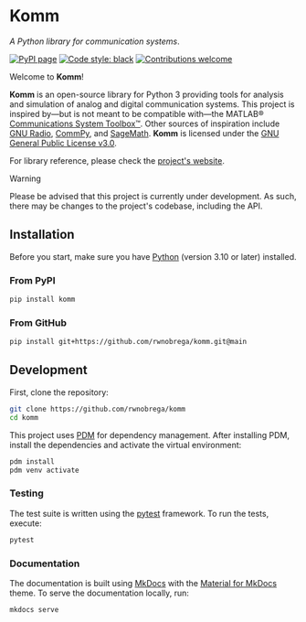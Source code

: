 # Komm

_A Python library for communication systems_.

[![PyPI page](https://badge.fury.io/py/komm.svg)](https://pypi.org/project/komm/)
[![Code style: black](https://img.shields.io/badge/code%20style-black-000000.svg)](https://github.com/psf/black/)
[![Contributions welcome](https://img.shields.io/badge/contributions-welcome-brightgreen.svg)](https://github.com/rwnobrega/komm/issues)

Welcome to **Komm**!

<!--intro-start-->

**Komm** is an open-source library for Python 3 providing tools for analysis and simulation of analog and digital communication systems. This project is inspired by—but is not meant to be compatible with—the MATLAB® [Communications System Toolbox™](https://www.mathworks.com/help/comm/). Other sources of inspiration include [GNU Radio](https://gnuradio.org/), [CommPy](http://veeresht.info/CommPy/), and [SageMath](https://www.sagemath.org/). **Komm** is licensed under the [GNU General Public License v3.0](https://www.gnu.org/licenses/gpl-3.0.en.html).

<!--intro-end-->

For library reference, please check the [project's website](https://komm.dev/).

<!--notes-start-->

> [!WARNING]
> Please be advised that this project is currently under development. As such, there may be changes to the project's codebase, including the API.

<!--notes-end-->

## Installation

Before you start, make sure you have [Python](https://www.python.org/) (version 3.10 or later) installed.

### From PyPI

```bash
pip install komm
```

### From GitHub

```bash
pip install git+https://github.com/rwnobrega/komm.git@main
```

## Development

First, clone the repository:

```bash
git clone https://github.com/rwnobrega/komm
cd komm
```

This project uses [PDM](https://pdm-project.org/) for dependency management. After installing PDM, install the dependencies and activate the virtual environment:

```bash
pdm install
pdm venv activate
```

### Testing

The test suite is written using the [pytest](https://docs.pytest.org/) framework. To run the tests, execute:

```bash
pytest
```

### Documentation

The documentation is built using [MkDocs](https://www.mkdocs.org/) with the [Material for MkDocs](https://squidfunk.github.io/mkdocs-material/) theme. To serve the documentation locally, run:

```bash
mkdocs serve
```

